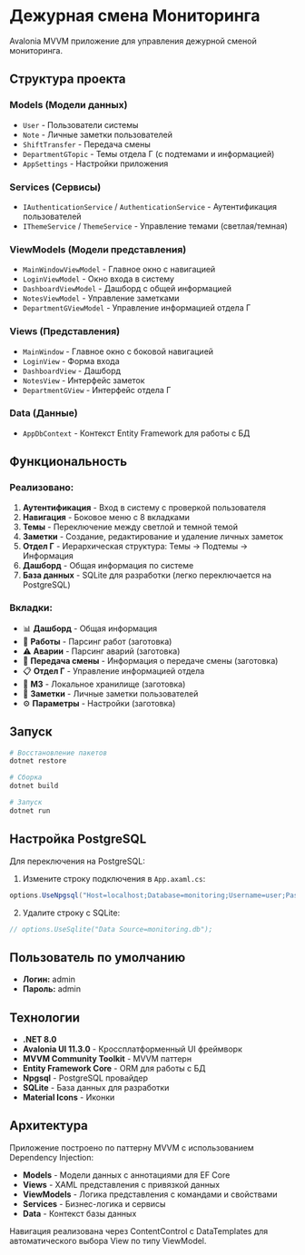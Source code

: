 # Дежурная смена Мониторинга

Avalonia MVVM приложение для управления дежурной сменой мониторинга.

## Структура проекта

### Models (Модели данных)
- `User` - Пользователи системы
- `Note` - Личные заметки пользователей
- `ShiftTransfer` - Передача смены
- `DepartmentGTopic` - Темы отдела Г (с подтемами и информацией)
- `AppSettings` - Настройки приложения

### Services (Сервисы)
- `IAuthenticationService` / `AuthenticationService` - Аутентификация пользователей
- `IThemeService` / `ThemeService` - Управление темами (светлая/темная)

### ViewModels (Модели представления)
- `MainWindowViewModel` - Главное окно с навигацией
- `LoginViewModel` - Окно входа в систему
- `DashboardViewModel` - Дашборд с общей информацией
- `NotesViewModel` - Управление заметками
- `DepartmentGViewModel` - Управление информацией отдела Г

### Views (Представления)
- `MainWindow` - Главное окно с боковой навигацией
- `LoginView` - Форма входа
- `DashboardView` - Дашборд
- `NotesView` - Интерфейс заметок
- `DepartmentGView` - Интерфейс отдела Г

### Data (Данные)
- `AppDbContext` - Контекст Entity Framework для работы с БД

## Функциональность

### Реализовано:
1. **Аутентификация** - Вход в систему с проверкой пользователя
2. **Навигация** - Боковое меню с 8 вкладками
3. **Темы** - Переключение между светлой и темной темой
4. **Заметки** - Создание, редактирование и удаление личных заметок
5. **Отдел Г** - Иерархическая структура: Темы → Подтемы → Информация
6. **Дашборд** - Общая информация по системе
7. **База данных** - SQLite для разработки (легко переключается на PostgreSQL)

### Вкладки:
- 📊 **Дашборд** - Общая информация
- 🔧 **Работы** - Парсинг работ (заготовка)
- ⚠️ **Аварии** - Парсинг аварий (заготовка)
- 🔄 **Передача смены** - Информация о передаче смены (заготовка)
- 📋 **Отдел Г** - Управление информацией отдела
- 💾 **МЗ** - Локальное хранилище (заготовка)
- 📝 **Заметки** - Личные заметки пользователей
- ⚙️ **Параметры** - Настройки (заготовка)

## Запуск

```bash
# Восстановление пакетов
dotnet restore

# Сборка
dotnet build

# Запуск
dotnet run
```

## Настройка PostgreSQL

Для переключения на PostgreSQL:

1. Измените строку подключения в `App.axaml.cs`:
```csharp
options.UseNpgsql("Host=localhost;Database=monitoring;Username=user;Password=password");
```

2. Удалите строку с SQLite:
```csharp
// options.UseSqlite("Data Source=monitoring.db");
```

## Пользователь по умолчанию

- **Логин:** admin
- **Пароль:** admin

## Технологии

- **.NET 8.0**
- **Avalonia UI 11.3.0** - Кроссплатформенный UI фреймворк
- **MVVM Community Toolkit** - MVVM паттерн
- **Entity Framework Core** - ORM для работы с БД
- **Npgsql** - PostgreSQL провайдер
- **SQLite** - База данных для разработки
- **Material Icons** - Иконки

## Архитектура

Приложение построено по паттерну MVVM с использованием Dependency Injection:

- **Models** - Модели данных с аннотациями для EF Core
- **Views** - XAML представления с привязкой данных
- **ViewModels** - Логика представления с командами и свойствами
- **Services** - Бизнес-логика и сервисы
- **Data** - Контекст базы данных

Навигация реализована через ContentControl с DataTemplates для автоматического выбора View по типу ViewModel.